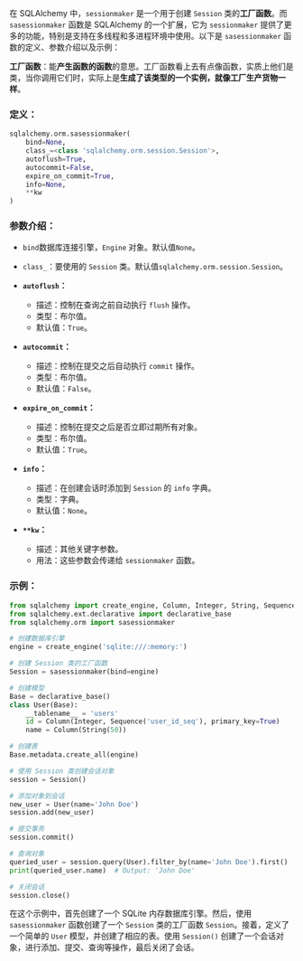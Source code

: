 在 SQLAlchemy 中，`sessionmaker` 是一个用于创建 `Session` 类的**工厂函数**。而 `sasessionmaker` 函数是 SQLAlchemy 的一个扩展，它为 `sessionmaker` 提供了更多的功能，特别是支持在多线程和多进程环境中使用。以下是 `sasessionmaker` 函数的定义、参数介绍以及示例：

**工厂函数**：能**产生函数的函数**的意思。工厂函数看上去有点像函数，实质上他们是类，当你调用它们时，实际上是**生成了该类型的一个实例，就像工厂生产货物一样**。
### 定义：

```python
sqlalchemy.orm.sasessionmaker(
    bind=None,
    class_=<class 'sqlalchemy.orm.session.Session'>,
    autoflush=True,
    autocommit=False,
    expire_on_commit=True,
    info=None,
    **kw
)
```

### 参数介绍：

- `bind`数据库连接引擎，`Engine` 对象。默认值`None`。

- `class_`：要使用的 `Session` 类。默认值`sqlalchemy.orm.session.Session`。

- **`autoflush`：**
  - 描述：控制在查询之前自动执行 `flush` 操作。
  - 类型：布尔值。
  - 默认值：`True`。

- **`autocommit`：**
  - 描述：控制在提交之后自动执行 `commit` 操作。
  - 类型：布尔值。
  - 默认值：`False`。

- **`expire_on_commit`：**
  - 描述：控制在提交之后是否立即过期所有对象。
  - 类型：布尔值。
  - 默认值：`True`。

- **`info`：**
  - 描述：在创建会话时添加到 `Session` 的 `info` 字典。
  - 类型：字典。
  - 默认值：`None`。

- **`**kw`：**
  - 描述：其他关键字参数。
  - 用法：这些参数会传递给 `sessionmaker` 函数。

### 示例：

```python
from sqlalchemy import create_engine, Column, Integer, String, Sequence
from sqlalchemy.ext.declarative import declarative_base
from sqlalchemy.orm import sasessionmaker

# 创建数据库引擎
engine = create_engine('sqlite:///:memory:')

# 创建 Session 类的工厂函数
Session = sasessionmaker(bind=engine)

# 创建模型
Base = declarative_base()
class User(Base):
    __tablename__ = 'users'
    id = Column(Integer, Sequence('user_id_seq'), primary_key=True)
    name = Column(String(50))

# 创建表
Base.metadata.create_all(engine)

# 使用 Session 类创建会话对象
session = Session()

# 添加对象到会话
new_user = User(name='John Doe')
session.add(new_user)

# 提交事务
session.commit()

# 查询对象
queried_user = session.query(User).filter_by(name='John Doe').first()
print(queried_user.name)  # Output: 'John Doe'

# 关闭会话
session.close()
```

在这个示例中，首先创建了一个 SQLite 内存数据库引擎。然后，使用 `sasessionmaker` 函数创建了一个 `Session` 类的工厂函数 `Session`。接着，定义了一个简单的 `User` 模型，并创建了相应的表。使用 `Session()` 创建了一个会话对象，进行添加、提交、查询等操作，最后关闭了会话。